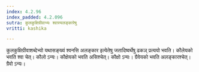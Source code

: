```yaml
---
index: 4.2.96
index_padded: 4.2.096
sutra: कुलकुक्षिग्रीवाभ्यः श्वास्यलङ्कारेषु
vritti: kashika

---
```

कुलकुक्षिग्रीवाशब्देभ्यो यथासङ्ख्यं श्वनसि अलङ्कार इत्येतेषु जतादिष्वर्थेषु ढकञ् प्रत्ययो भवति। कौलेयको भवति श्वा चेत्। कौलो ऽन्यः। कौक्षेयको भवति असिश्चेत्। कौक्षो ऽन्यः। ग्रैवेयको भवति अलङ्कारश्चेत्। ग्रैवो ऽन्यः।